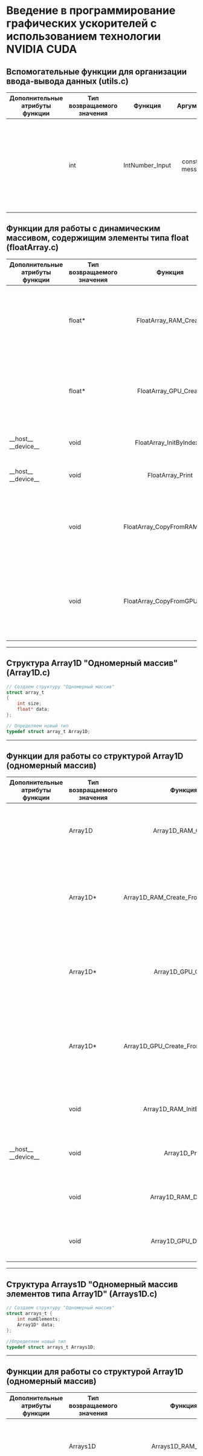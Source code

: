 # Введение в программирование графических ускорителей с использованием технологии NVIDIA CUDA


## Вспомогательные функции для организации ввода-вывода данных (utils.c)

| Дополнительные атрибуты функции | Тип возвращаемого значения | Функция | Аргументы  | Описание |
| ------------- | ------------- |:-------------:| -----:|---|
| | int | IntNumber_Input | const char message[] | Получает строку-сообщение message и выводит её в консоль. Считывает целое число, введённое пользователем и возвращает его. |



## Функции для работы с динамическим массивом, содержищим элементы типа float (floatArray.c)

| Дополнительные атрибуты функции | Тип возвращаемого значения | Функция | Аргументы  | Описание |
| ------------- | ------------- |:-------------:| -----:|---|
| | float* | FloatArray_RAM_Create | int numElements | Создаёт массив float, содержащий numElements элементов, в динамической памяти и возвращает на него указатель |
| | float* | FloatArray_GPU_Create | int numElements | Создаёт массив float, содержащий numElements элементов, в видеопамяти GPU и возвращает на него указатель |
| \_\_host\_\_ \_\_device\_\_ | void | FloatArray_InitByIndexes | float* fArray, int numElements | Инициализирует элементы массива fArray их индексами |
| \_\_host\_\_ \_\_device\_\_ | void |FloatArray_Print | float* fArray, int numElements | Выводит элементы массива fArray в консоль |
| | void | FloatArray_CopyFromRAMtoGPU | float* fArray_RAM, float* fArray_GPU, int numElements | Копирует элементы массива fArray_RAM, расположенного в ОЗУ, в массив fArray_GPU, расположенный в видеопамяти. |
| | void | FloatArray_CopyFromGPUtoRAM | float* fArray_GPU, float* fArray_RAM, int numElements | Копирует элементы массива fArray_GPU, расположенного в видеопамяти, в массив fArray_RAM, расположенный в ОЗУ. |


***
## Структура Array1D "Одномерный массив" (Array1D.c)

```C
// Создаем структуру "Одномерный массив"
struct array_t
{
    int size;
    float* data;
};

// Определяем новый тип
typedef struct array_t Array1D;
```

***
## Функции для работы со структурой Array1D (одномерный массив) 

| Дополнительные атрибуты функции | Тип возвращаемого значения | Функция | Аргументы  | Описание |
| ------------- | ------------- |:-------------:| -----:|---|
| | Array1D | Array1D_RAM_Create | int numElements | Создаёт структуру типа Array1D, содержащую numElements элементов, в ОЗУ |
| | Array1D* | Array1D_RAM_Create_From_Array1D_GPU | Array1D* array1D_GPU | Создаёт структуру типа Array1D в ОЗУ как копию структуры Array1D, расположенной в GPU, и возвращает на неё указатель |
| | Array1D* | Array1D_GPU_Create | int numElements | Создаёт структуру типа Array1D, содержащую numElements элементов, в видеопамяти и возвращает на него указатель |
| | Array1D* | Array1D_GPU_Create_From_Array1D_RAM | Array1D array1D_RAM | Создаёт структуру типа Array1D в GPU как копию структуры array1D_RAM, расположенной в RAM, и возвращает на неё указатель |
| | void | Array1D_RAM_InitByIndexes | Array1D arr | Инициализирует элементы массива data структуры Array1D их индексами |
| \_\_host\_\_ \_\_device\_\_ | void | Array1D_Print | Array1D* array1D | Выводит элементы массива array1D->data в консоль |
| | void | Array1D_RAM_Destruct | Array1D* array1D_RAM | Освобождает оперативную память, выделенную под структуру array1D_RAM |
| | void | Array1D_GPU_Destruct | Array1D* array1D_GPU | Освобождает видеопамять, выделенную под структуру array1D_GPU |



***
## Структура Arrays1D "Одномерный массив элементов типа Array1D" (Arrays1D.c)

```C
// Создаем структуру "Одномерный массив"
struct arrays_t {
    int numElements;
    Array1D* data;
};

//Определяем новый тип
typedef struct arrays_t Arrays1D;
```

***
## Функции для работы со структурой Array1D (одномерный массив) 

| Дополнительные атрибуты функции | Тип возвращаемого значения | Функция | Аргументы  | Описание |
| ------------- | ------------- |:-------------:| -----:|---|
| | Arrays1D | Arrays1D_RAM_Create | int numElements | Создаёт структуру типа Arrays1D, содержащую numElements элементов типа Array1D, в ОЗУ |
|------ | Array1D* | Array1D_RAM_Create_From_Array1D_GPU | Array1D* array1D_GPU | Создаёт структуру типа Array1D в ОЗУ как копию структуры Array1D, расположенной в GPU, и возвращает на неё указатель |
|------ | Array1D* | Array1D_GPU_Create | int numElements | Создаёт структуру типа Array1D, содержащую numElements элементов, в видеопамяти и возвращает на него указатель |
|------ | Array1D* | Array1D_GPU_Create_From_Array1D_RAM | Array1D array1D_RAM | Создаёт структуру типа Array1D в GPU как копию структуры array1D_RAM, расположенной в RAM, и возвращает на неё указатель |
|------ | void | Array1D_RAM_InitByIndexes | Array1D arr | Инициализирует элементы массива data структуры Array1D их индексами |
| \_\_host\_\_ \_\_device\_\_ | void | Arrays1D_Print | Arrays1D arr | Выводит содержимое структуры Arrays1D в консоль |
|------ | void | Array1D_RAM_Destruct | Array1D* array1D_RAM | Освобождает оперативную память, выделенную под структуру array1D_RAM |
|------ | void | Array1D_GPU_Destruct | Array1D* array1D_GPU | Освобождает видеопамять, выделенную под структуру array1D_GPU |



## CUDA-ядра 

| Дополнительные атрибуты функции | Тип возвращаемого значения | Функция | Аргументы  | Описание |
| ------------- | ------------- |:-------------:| -----:|---|
| \_\_global\_\_ | void | CudaFloatArray_Print | float* fArray_GPU, int numElements | Выводит в консоль массив fArray_GPU, расположенный в видеопамяти и содержащий numElements элементов типа float |
| \_\_global\_\_ | void | CudaArray1D_GPU_Print | Array1D* array1D_GPU | Выводит в консоль структуру Array1D, расположенную в GPU.  |
| \_\_global\_\_ | void | CudaArray1D_AddNumber | Array1D* arr, float number | Прибавляет число number к каждому элементу массива arr->data, рсположенному в GPU.  |